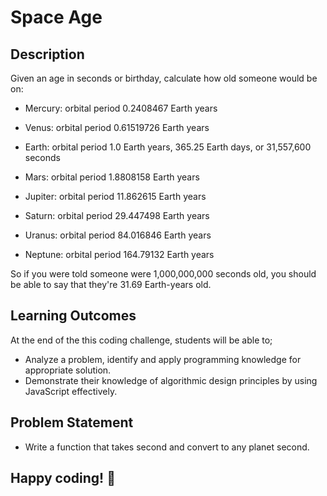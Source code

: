 # Space Age

## Description
Given an age in seconds or birthday, calculate how old someone would be on:

- Mercury: orbital period 0.2408467 Earth years

- Venus: orbital period 0.61519726 Earth years

- Earth: orbital period 1.0 Earth years, 365.25 Earth days, or 31,557,600 seconds

- Mars: orbital period 1.8808158 Earth years

- Jupiter: orbital period 11.862615 Earth years

- Saturn: orbital period 29.447498 Earth years

- Uranus: orbital period 84.016846 Earth years

- Neptune: orbital period 164.79132 Earth years

So if you were told someone were 1,000,000,000 seconds old, you should be able to say that they're 31.69 Earth-years old.


## Learning Outcomes

At the end of the this coding challenge, students will be able to;

- Analyze a problem, identify and apply programming knowledge for appropriate solution.
- Demonstrate their knowledge of algorithmic design principles by using JavaScript effectively.

## Problem Statement

-  Write a function that takes second and convert to any planet second.


## Happy coding!  💪

